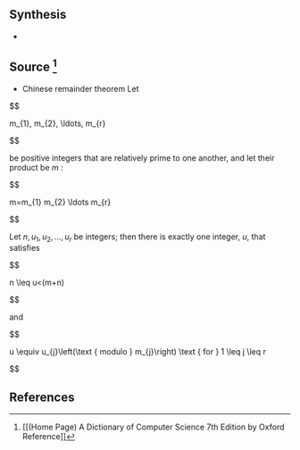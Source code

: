 ## Synthesis
- 
## Source [^1]
- Chinese remainder theorem Let

  

$$

m_{1}, m_{2}, \ldots, m_{r}

$$

  

be positive integers that are relatively prime to one another, and let their product be $m$ :

  

$$

m=m_{1} m_{2} \ldots m_{r}

$$

  

Let $n, u_{1}, u_{2}, \ldots, u_{r}$ be integers; then there is exactly one integer, $u$, that satisfies

  

$$

n \leq u<(m+n)

$$

  

and

  

$$

u \equiv u_{j}\left(\text { modulo } m_{j}\right) \text { for } 1 \leq j \leq r

$$
## References

[^1]: [[(Home Page) A Dictionary of Computer Science 7th Edition by Oxford Reference]]